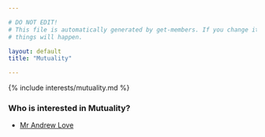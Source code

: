 ```yaml
---

# DO NOT EDIT!
# This file is automatically generated by get-members. If you change it, bad
# things will happen.

layout: default
title: "Mutuality"

---
```


{% include interests/mutuality.md %}

### Who is interested in Mutuality?


* [Mr Andrew Love](/members/mr-andrew-love.html)
